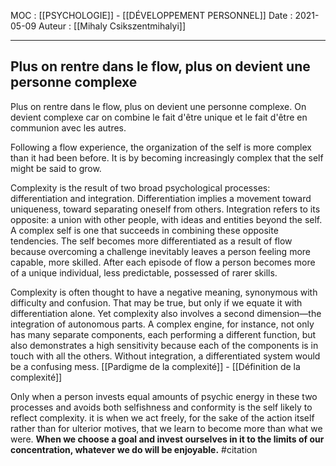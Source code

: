 MOC : [[PSYCHOLOGIE]] - [[DÉVELOPPEMENT PERSONNEL]]
Date : 2021-05-09
Auteur : [[Mihaly Csikszentmihalyi]]
***

## Plus on rentre dans le flow, plus on devient une personne complexe
Plus on rentre dans le flow, plus on devient une personne complexe. On devient complexe car on combine le fait d'être unique et le fait d'être en communion avec les autres. 

Following a flow experience, the organization of the self is more complex than it had been before. It is by becoming increasingly complex that the self might be said to grow.

Complexity is the result of two broad psychological processes: differentiation and integration. Differentiation implies a movement toward uniqueness, toward separating oneself from others. Integration refers to its opposite: a union with other people, with ideas and entities beyond the self. A complex self is one that succeeds in combining these opposite tendencies.
The self becomes more differentiated as a result of flow because overcoming a challenge inevitably leaves a person feeling more capable, more skilled.
After each episode of flow a person becomes more of a unique individual, less predictable, possessed of rarer skills.

Complexity is often thought to have a negative meaning, synonymous with difficulty and confusion. That may be true, but only if we equate it with differentiation alone. Yet complexity also involves a second dimension—the integration of autonomous parts. A complex engine, for instance, not only has many separate components, each performing a different function, but also demonstrates a high sensitivity because each of the components is in touch with all the others. Without integration, a differentiated system would be a confusing mess.
[[Pardigme de la complexité]] - [[Définition de la complexité]]

Only when a person invests equal amounts of psychic energy in these two processes and avoids both selfishness and conformity is the self likely to reflect complexity.
it is when we act freely, for the sake of the action itself rather than for ulterior motives, that we learn to become more than what we were.
**When we choose a goal and invest ourselves in it to the limits of our concentration, whatever we do will be enjoyable.** #citation